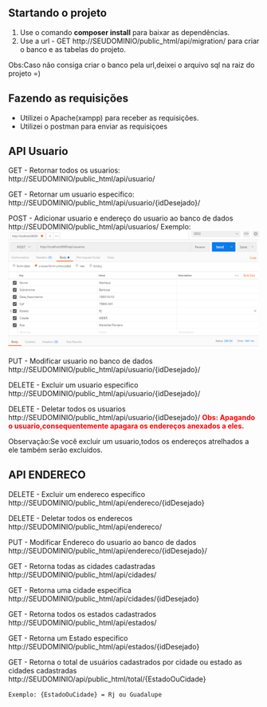 
## Startando o projeto

1) Use o comando <strong>composer install</strong> para baixar as dependências.
2) Use a url - GET http://SEUDOMINIO/public_html/api/migration/ para criar o banco e as tabelas do projeto.

Obs:Caso não consiga criar o banco pela url,deixei o arquivo sql na raiz do projeto =)

## Fazendo as requisições

 - Utilizei o Apache(xampp) para receber as requisições.
 - Utilizei o postman para enviar as requisiçoes

## API Usuario

  GET - Retornar todos os usuarios: http://SEUDOMINIO/public_html/api/usuario/

  GET - Retornar um usuario especifico: http://SEUDOMINIO/public_html/api/usuario/{idDesejado}/

  POST - Adicionar usuario e endereço do usuario ao banco de dados http://SEUDOMINIO/public_html/api/usuarios/
    Exemplo: <img src="post_usuario.png"></img>

  PUT - Modificar usuario no banco de dados http://SEUDOMINIO/public_html/api/usuario/{idDesejado}/

  DELETE - Excluir um usuario especifico http://SEUDOMINIO/public_html/api/usuario/{idDesejado}/
 
  DELETE - Deletar todos os usuarios http://SEUDOMINIO/public_html/api/usuario/{idDesejado}/
    <strong style="color:red">Obs: Apagando o usuario,consequentemente apagara os endereços anexados a eles.</strong>

  Observação:Se você excluir um usuario,todos os endereços atrelhados a ele também serão excluidos.
## API ENDERECO

  DELETE - Excluir um endereco especifico http://SEUDOMINIO/public_html/api/endereco/{idDesejado}

  DELETE - Deletar todos os enderecos http://SEUDOMINIO/public_html/api/endereco/

  PUT - Modificar Endereco do usuario ao banco de dados http://SEUDOMINIO/public_html/api/endereco/{idDesejado}/

  GET - Retorna todas as cidades cadastradas http://SEUDOMINIO/public_html/api/cidades/

  GET - Retorna uma cidade especifica http://SEUDOMINIO/public_html/api/cidades/{idDesejado}

  GET - Retorna todos os estados cadastrados http://SEUDOMINIO/public_html/api/estados/

  GET - Retorna um Estado especifico http://SEUDOMINIO/public_html/api/estados/{idDesejado}

  GET - Retorna o total de usuários cadastrados por cidade ou estado as cidades cadastradas 
  http://SEUDOMINIO/api/public_html/total/{EstadoOuCidade}

    Exemplo: {EstadoOuCidade} = Rj ou Guadalupe